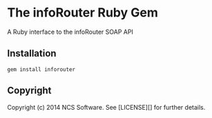 # The infoRouter Ruby Gem

A Ruby interface to the infoRouter SOAP API

## Installation
    gem install inforouter

## Copyright

Copyright (c) 2014 NCS Software.
See [LICENSE][] for further details.

[licence]: LICENSE.md
